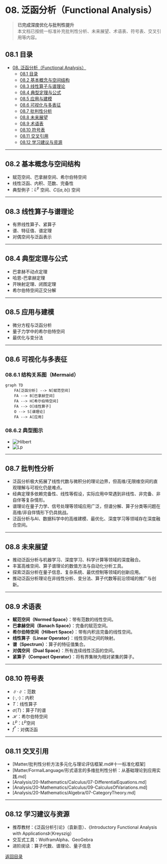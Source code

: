 # 08. 泛函分析（Functional Analysis）

> **已完成深度优化与批判性提升**  
> 本文档已按统一标准补充批判性分析、未来展望、术语表、符号表、交叉引用等内容。

## 08.1 目录

- [08. 泛函分析（Functional Analysis）](#08-泛函分析functional-analysis)
  - [08.1 目录](#081-目录)
  - [08.2 基本概念与空间结构](#082-基本概念与空间结构)
  - [08.3 线性算子与谱理论](#083-线性算子与谱理论)
  - [08.4 典型定理与公式](#084-典型定理与公式)
  - [08.5 应用与建模](#085-应用与建模)
  - [08.6 可视化与多表征](#086-可视化与多表征)
  - [08.7 批判性分析](#087-批判性分析)
  - [08.8 未来展望](#088-未来展望)
  - [08.9 术语表](#089-术语表)
  - [08.10 符号表](#0810-符号表)
  - [08.11 交叉引用](#0811-交叉引用)
  - [08.12 学习建议与资源](#0812-学习建议与资源)

---

## 08.2 基本概念与空间结构

- 赋范空间、巴拿赫空间、希尔伯特空间
- 线性泛函、内积、范数、完备性
- 典型例子：$L^p$ 空间、$C([a,b])$ 空间

---

## 08.3 线性算子与谱理论

- 有界线性算子、紧算子
- 谱、特征值、谱定理
- 对偶空间与泛函表示

---

## 08.4 典型定理与公式

- 巴拿赫不动点定理
- 哈恩-巴拿赫定理
- 开映射定理、闭图定理
- 希尔伯特空间正交分解

---

## 08.5 应用与建模

- 微分方程与泛函分析
- 量子力学中的希尔伯特空间
- 最优化与变分法

---

## 08.6 可视化与多表征

### 08.6.1 结构关系图（Mermaid）

```mermaid
graph TD
    FA[泛函分析] --> N[赋范空间]
    FA --> B[巴拿赫空间]
    FA --> H[希尔伯特空间]
    FA --> O[线性算子]
    O --> S[谱理论]
    FA --> A[应用]
```

### 08.6.2 典型图示

- ![Hilbert](https://latex.codecogs.com/svg.image?\mathcal{H})
- ![Lp](https://latex.codecogs.com/svg.image?L^p([a,b]))

---

## 08.7 批判性分析

- 泛函分析极大拓展了线性代数与微积分的理论边界，但高维/无限维空间的直观理解与可视化仍是难点。
- 经典定理多依赖完备性、线性等假设，实际应用中常遇到非线性、非完备、非自伴等复杂情形。
- 谱理论在量子力学、信号处理等领域应用广泛，但谱分解、算子分类等问题在高维/非自伴情形下仍具挑战。
- 泛函分析与AI、数据科学中的高维建模、最优化、深度学习等领域存在深度融合空间。

---

## 08.8 未来展望

- 推动泛函分析与机器学习、深度学习、科学计算等领域的深度融合。
- 丰富高维空间、算子谱理论的数值方法与自动化分析工具。
- 探索泛函分析在量子信息、复杂系统、最优控制等领域的创新应用。
- 推动泛函分析理论在非线性分析、变分法、算子代数等前沿领域的推广与创新。

---

## 08.9 术语表

- **赋范空间（Normed Space）**：带有范数的线性空间。
- **巴拿赫空间（Banach Space）**：完备的赋范空间。
- **希尔伯特空间（Hilbert Space）**：带有内积且完备的线性空间。
- **线性算子（Linear Operator）**：线性空间之间的映射。
- **谱（Spectrum）**：算子的特征值集合。
- **对偶空间（Dual Space）**：所有连续线性泛函的空间。
- **紧算子（Compact Operator）**：将有界集映为相对紧集的算子。

---

## 08.10 符号表

- $\|\cdot\|$：范数
- $\langle \cdot, \cdot \rangle$：内积
- $T$：线性算子
- $\sigma(T)$：算子$T$的谱
- $\mathcal{H}$：希尔伯特空间
- $L^p$：$L^p$空间
- $f^*$：对偶泛函

---

## 08.11 交叉引用

- [Matter/批判性分析方法多元化与理论评估框架.md#十一标准化框架]
- [Matter/FormalLanguage/形式语言的多维批判性分析：从基础理论到应用实践.md]
- [Analysis/20-Mathematics/Calculus/07-DifferentialEquations.md]
- [Analysis/20-Mathematics/Calculus/09-CalculusOfVariations.md]
- [Analysis/20-Mathematics/Algebra/07-CategoryTheory.md]

---

## 08.12 学习建议与资源

- 推荐教材：《泛函分析引论》（袁新意）、《Introductory Functional Analysis with Applications》（Kreyszig）
- 交互式工具：WolframAlpha、GeoGebra
- 进阶阅读：算子代数、谱理论、量子信息

[返回目录](#081-目录)
